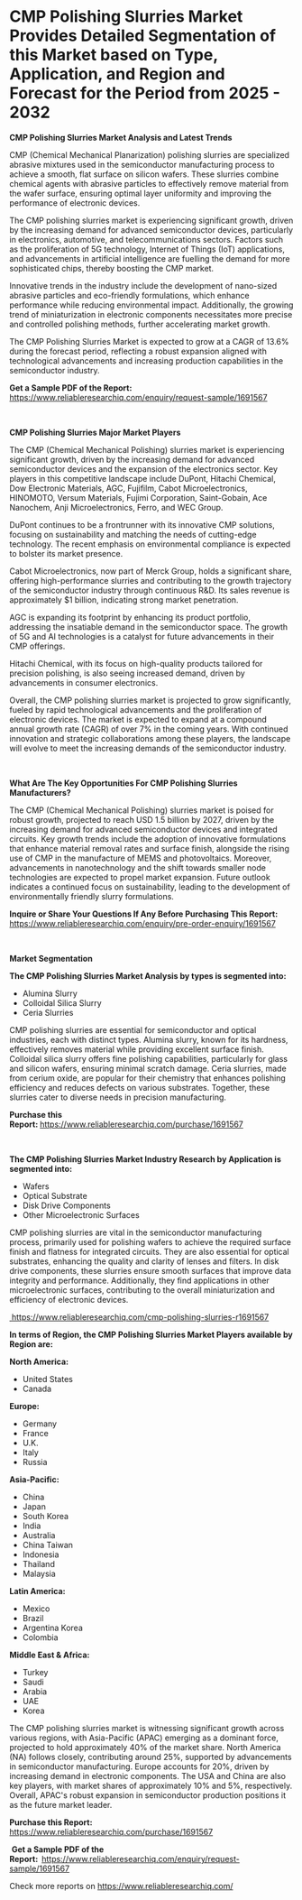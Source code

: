 <p><h1>CMP Polishing Slurries Market Provides Detailed Segmentation of this Market based on Type, Application, and Region and Forecast for the Period from 2025 - 2032</h1></p><p><strong>CMP Polishing Slurries Market Analysis and Latest Trends</strong></p>
<p><p>CMP (Chemical Mechanical Planarization) polishing slurries are specialized abrasive mixtures used in the semiconductor manufacturing process to achieve a smooth, flat surface on silicon wafers. These slurries combine chemical agents with abrasive particles to effectively remove material from the wafer surface, ensuring optimal layer uniformity and improving the performance of electronic devices.</p><p>The CMP polishing slurries market is experiencing significant growth, driven by the increasing demand for advanced semiconductor devices, particularly in electronics, automotive, and telecommunications sectors. Factors such as the proliferation of 5G technology, Internet of Things (IoT) applications, and advancements in artificial intelligence are fuelling the demand for more sophisticated chips, thereby boosting the CMP market.</p><p>Innovative trends in the industry include the development of nano-sized abrasive particles and eco-friendly formulations, which enhance performance while reducing environmental impact. Additionally, the growing trend of miniaturization in electronic components necessitates more precise and controlled polishing methods, further accelerating market growth. </p><p>The CMP Polishing Slurries Market is expected to grow at a CAGR of 13.6% during the forecast period, reflecting a robust expansion aligned with technological advancements and increasing production capabilities in the semiconductor industry.</p></p>
<p><strong>Get a Sample PDF of the Report:&nbsp;</strong> <a href="https://www.reliableresearchiq.com/enquiry/request-sample/1691567?utm_campaign=3129&utm_medium=2&utm_source=Github&utm_content=ia&utm_term=27032025&utm_id=cmp-polishing-slurries">https://www.reliableresearchiq.com/enquiry/request-sample/1691567</a></p>
<p>&nbsp;</p>
<p><strong>CMP Polishing Slurries Major Market Players</strong></p>
<p><p>The CMP (Chemical Mechanical Polishing) slurries market is experiencing significant growth, driven by the increasing demand for advanced semiconductor devices and the expansion of the electronics sector. Key players in this competitive landscape include DuPont, Hitachi Chemical, Dow Electronic Materials, AGC, Fujifilm, Cabot Microelectronics, HINOMOTO, Versum Materials, Fujimi Corporation, Saint-Gobain, Ace Nanochem, Anji Microelectronics, Ferro, and WEC Group.</p><p>DuPont continues to be a frontrunner with its innovative CMP solutions, focusing on sustainability and matching the needs of cutting-edge technology. The recent emphasis on environmental compliance is expected to bolster its market presence.</p><p>Cabot Microelectronics, now part of Merck Group, holds a significant share, offering high-performance slurries and contributing to the growth trajectory of the semiconductor industry through continuous R&D. Its sales revenue is approximately $1 billion, indicating strong market penetration.</p><p>AGC is expanding its footprint by enhancing its product portfolio, addressing the insatiable demand in the semiconductor space. The growth of 5G and AI technologies is a catalyst for future advancements in their CMP offerings.</p><p>Hitachi Chemical, with its focus on high-quality products tailored for precision polishing, is also seeing increased demand, driven by advancements in consumer electronics.</p><p>Overall, the CMP polishing slurries market is projected to grow significantly, fueled by rapid technological advancements and the proliferation of electronic devices. The market is expected to expand at a compound annual growth rate (CAGR) of over 7% in the coming years. With continued innovation and strategic collaborations among these players, the landscape will evolve to meet the increasing demands of the semiconductor industry.</p></p>
<p>&nbsp;</p>
<p><strong>What Are The Key Opportunities For CMP Polishing Slurries Manufacturers?</strong></p>
<p><p>The CMP (Chemical Mechanical Polishing) slurries market is poised for robust growth, projected to reach USD 1.5 billion by 2027, driven by the increasing demand for advanced semiconductor devices and integrated circuits. Key growth trends include the adoption of innovative formulations that enhance material removal rates and surface finish, alongside the rising use of CMP in the manufacture of MEMS and photovoltaics. Moreover, advancements in nanotechnology and the shift towards smaller node technologies are expected to propel market expansion. Future outlook indicates a continued focus on sustainability, leading to the development of environmentally friendly slurry formulations.</p></p>
<p><strong>Inquire or Share Your Questions If Any Before Purchasing This Report:</strong> <a href="https://www.reliableresearchiq.com/enquiry/pre-order-enquiry/1691567?utm_campaign=3129&utm_medium=2&utm_source=Github&utm_content=ia&utm_term=27032025&utm_id=cmp-polishing-slurries">https://www.reliableresearchiq.com/enquiry/pre-order-enquiry/1691567</a></p>
<p>&nbsp;</p>
<p><strong>Market Segmentation</strong></p>
<p><strong>The CMP Polishing Slurries Market Analysis by types is segmented into:</strong></p>
<p><ul><li>Alumina Slurry</li><li>Colloidal Silica Slurry</li><li>Ceria Slurries</li></ul></p>
<p><p>CMP polishing slurries are essential for semiconductor and optical industries, each with distinct types. Alumina slurry, known for its hardness, effectively removes material while providing excellent surface finish. Colloidal silica slurry offers fine polishing capabilities, particularly for glass and silicon wafers, ensuring minimal scratch damage. Ceria slurries, made from cerium oxide, are popular for their chemistry that enhances polishing efficiency and reduces defects on various substrates. Together, these slurries cater to diverse needs in precision manufacturing.</p></p>
<p><strong>Purchase this Report:&nbsp;</strong><a href="https://www.reliableresearchiq.com/purchase/1691567?utm_campaign=3129&utm_medium=2&utm_source=Github&utm_content=ia&utm_term=27032025&utm_id=cmp-polishing-slurries">https://www.reliableresearchiq.com/purchase/1691567</a></p>
<p>&nbsp;</p>
<p><strong>The CMP Polishing Slurries Market Industry Research by Application is segmented into:</strong></p>
<p><ul><li>Wafers</li><li>Optical Substrate</li><li>Disk Drive Components</li><li>Other Microelectronic Surfaces</li></ul></p>
<p><p>CMP polishing slurries are vital in the semiconductor manufacturing process, primarily used for polishing wafers to achieve the required surface finish and flatness for integrated circuits. They are also essential for optical substrates, enhancing the quality and clarity of lenses and filters. In disk drive components, these slurries ensure smooth surfaces that improve data integrity and performance. Additionally, they find applications in other microelectronic surfaces, contributing to the overall miniaturization and efficiency of electronic devices.</p></p>
<p><a href="https://www.reliableresearchiq.com/cmp-polishing-slurries-r1691567?utm_campaign=3129&utm_medium=2&utm_source=Github&utm_content=ia&utm_term=27032025&utm_id=cmp-polishing-slurries">&nbsp;https://www.reliableresearchiq.com/cmp-polishing-slurries-r1691567</a></p>
<p><strong>In terms of Region, the CMP Polishing Slurries Market Players available by Region are:</strong></p>
<p>
    <p> <strong> North America: </strong>
        <ul>
            <li>United States</li>
            <li>Canada</li>
        </ul>
        </p> 
    <p> <strong> Europe: </strong>
        <ul>
            <li>Germany</li>
            <li>France</li>
            <li>U.K.</li>
            <li>Italy</li>
            <li>Russia</li>
        </ul>
        </p> 
    <p> <strong> Asia-Pacific: </strong>
        <ul>
            <li>China</li>
            <li>Japan</li>
            <li>South Korea</li>
            <li>India</li>
            <li>Australia</li>
            <li>China Taiwan</li>
            <li>Indonesia</li>
            <li>Thailand</li>
            <li>Malaysia</li>
        </ul>
        </p> 
    <p> <strong> Latin America: </strong>
        <ul>
            <li>Mexico</li>
            <li>Brazil</li>
            <li>Argentina Korea</li>
            <li>Colombia</li>
        </ul>
        </p> 
    <p> <strong> Middle East & Africa: </strong>
        <ul>
            <li>Turkey</li>
            <li>Saudi</li>
            <li>Arabia</li>
            <li>UAE</li>
            <li>Korea</li>
        </ul>
    </p>
    </p>
<p><p>The CMP polishing slurries market is witnessing significant growth across various regions, with Asia-Pacific (APAC) emerging as a dominant force, projected to hold approximately 40% of the market share. North America (NA) follows closely, contributing around 25%, supported by advancements in semiconductor manufacturing. Europe accounts for 20%, driven by increasing demand in electronic components. The USA and China are also key players, with market shares of approximately 10% and 5%, respectively. Overall, APAC's robust expansion in semiconductor production positions it as the future market leader.</p></p>
<p><strong>Purchase this Report: </strong><a href="https://www.reliableresearchiq.com/purchase/1691567?utm_campaign=3129&utm_medium=2&utm_source=Github&utm_content=ia&utm_term=27032025&utm_id=cmp-polishing-slurries">https://www.reliableresearchiq.com/purchase/1691567</a></p>
<p>&nbsp;<strong>Get a Sample PDF of the Report:&nbsp;&nbsp;</strong><a href="https://www.reliableresearchiq.com/enquiry/request-sample/1691567?utm_campaign=3129&utm_medium=2&utm_source=Github&utm_content=ia&utm_term=27032025&utm_id=cmp-polishing-slurries">https://www.reliableresearchiq.com/enquiry/request-sample/1691567</a></p>
<p><strong></strong></p>
<p>Check more reports on <a href="https://www.reliableresearchiq.com/?utm_campaign=3129&utm_medium=2&utm_source=Github&utm_content=ia&utm_term=27032025&utm_id=cmp-polishing-slurries">https://www.reliableresearchiq.com/</a></p>